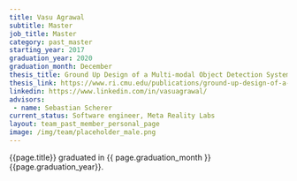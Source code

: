 ```yaml
---
title: Vasu Agrawal
subtitle: Master
job_title: Master
category: past_master
starting_year: 2017
graduation_year: 2020
graduation_month: December
thesis_title: Ground Up Design of a Multi-modal Object Detection System
thesis_link: https://www.ri.cmu.edu/publications/ground-up-design-of-a-multi-modal-object-detection-system/
linkedin: https://www.linkedin.com/in/vasuagrawal/
advisors:
 - name: Sebastian Scherer
current_status: Software engineer, Meta Reality Labs
layout: team_past_member_personal_page
image: /img/team/placeholder_male.png
---
```


{{page.title}} graduated in {{ page.graduation_month }} {{page.graduation_year}}.


